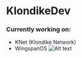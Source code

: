 # KlondikeDev
### Currently working on:
- KNet (Klondike Network)
- WingspanOS
![Alt text](https://static.fsf.org/nosvn/associate/crm/7035290.png "Membership Badge")
<!--
**KlondikeDev/KlondikeDev** is a ✨ _special_ ✨ repository because its `README.md` (this file) appears on your GitHub profile.

Here are some ideas to get you started:

- 🔭 I’m currently working on ...
- 🌱 I’m currently learning ...
- 👯 I’m looking to collaborate on ...
- 🤔 I’m looking for help with ...
- 💬 Ask me about ...
- 📫 How to reach me: ...
- 😄 Pronouns: ...
- ⚡ Fun fact: ...
-->
